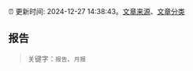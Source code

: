 :alarm_clock: 更新时间: 2024-12-27 14:38:43。[文章来源](/README.md)、[文章分类](/TAGS.md)

## 报告


> 关键字：`报告`、`月报`



